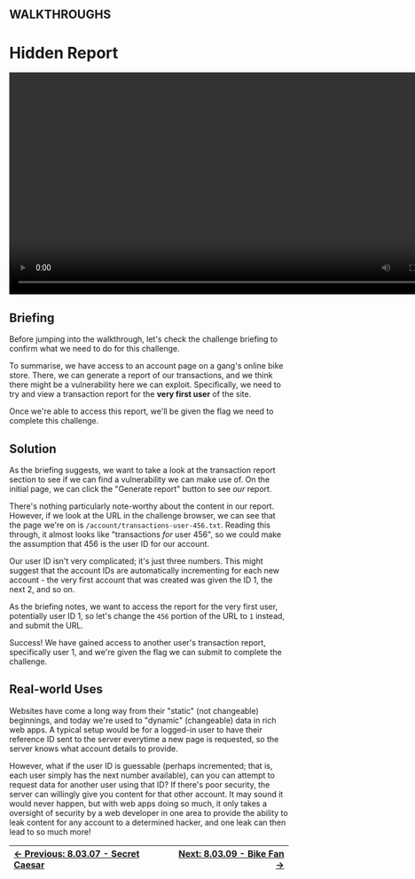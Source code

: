 ## WALKTHROUGHS

# Hidden Report

<div align="center">
  <video src="https://github.com/alphyos/CyberStart-2023/assets/116646389/16579fc7-66c7-4fb3-ae9e-d507f615b34e"width="800" />
</div>

## Briefing

Before jumping into the walkthrough, let's check the challenge briefing to confirm what we need to do for this challenge.

To summarise, we have access to an account page on a gang's online
bike store. There, we can generate a report of our transactions, and we
think there might be a vulnerability here we can exploit. Specifically,
we need to try and view a transaction report for the **very first user** of the site.

Once we're able to access this report, we'll be given the flag we need to complete this challenge.

## Solution

As the briefing suggests, we want to take a look at the transaction
report section to see if we can find a vulnerability we can make use of.
 On the initial page, we can click the "Generate report" button to see *our* report.

There's nothing particularly note-worthy about the content in our
report. However, if we look at the URL in the challenge browser, we can
see that the page we're on is `/account/transactions-user-456.txt`. Reading this through, it almost looks like "transactions *for* user 456", so we could make the assumption that 456 is the user ID for our account.

Our user ID isn't very complicated; it's just three numbers. This
might suggest that the account IDs are automatically incrementing for
each new account - the very first account that was created was given the
 ID 1, the next 2, and so on.

As the briefing notes, we want to access the report for the very first user, potentially user ID 1, so let's change the `456` portion of the URL to `1` instead, and submit the URL.

Success! We have gained access to another user's transaction report,
specifically user 1, and we're given the flag we can submit to complete
the challenge.

## Real-world Uses

Websites have come a long way from their "static" (not changeable)
beginnings, and today we're used to "dynamic" (changeable) data in rich
web apps. A typical setup would be for a logged-in user to have their
reference ID sent to the server everytime a new page is requested, so
the server knows what account details to provide.

However, what if the user ID is guessable (perhaps incremented; that
is, each user simply has the next number available), can you can attempt
 to request data for another user using that ID? If there's poor
security, the server can willingly give you content for that other
account. It may sound it would never happen, but with web apps doing so
much, it only takes a oversight of security by a web developer in one
area to provide the ability to leak content for any account to a
determined hacker, and one leak can then lead to so much more!

<div align="center">

[← Previous: 8.03.07 - Secret Caesar](SecretCaesar8.3.7.md) | [Next: 8.03.09 - Bike Fan →](BikeFan8.3.9.md)
:-|-:
